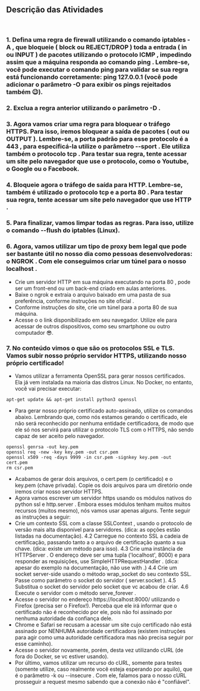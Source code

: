 ## Descrição das Atividades
<br>

### 1. Defina uma regra de firewall utilizando o comando iptables -A , que bloqueie ( block ou REJECT/DROP ) toda a entrada ( in ou INPUT ) de pacotes utilizando o protocolo ICMP , impedindo assim que a máquina responda ao comando ping . Lembre-se, você pode executar o comando ping para validar se sua regra está funcionando corretamente: ping 127.0.0.1 (você pode adicionar o parâmetro -O para exibir os pings rejeitados também 😉).
### 2. Exclua a regra anterior utilizando o parâmetro -D .
### 3. Agora vamos criar uma regra para bloquear o tráfego HTTPS. Para isso, iremos bloquear a saída de pacotes ( out ou OUTPUT ). Lembre-se, a porta padrão para esse protocolo é a 443 , para especificá-la utilize o parâmetro --sport . Ele utiliza também o protocolo tcp . Para testar sua regra, tente acessar um site pelo navegador que use o protocolo, como o Youtube, o Google ou o Facebook.
### 4. Bloqueie agora o tráfego de saída para HTTP. Lembre-se, também é utilizado o protocolo tcp e a porta 80 . Para testar sua regra, tente acessar um site pelo navegador que use HTTP .
### 5. Para finalizar, vamos limpar todas as regras. Para isso, utilize o comando --flush do iptables (Linux).
### 6. Agora, vamos utilizar um tipo de proxy bem legal que pode ser bastante útil no nosso dia como pessoas desenvolvedoras: o NGROK . Com ele conseguimos criar um túnel para o nosso localhost .
* Crie um servidor HTTP em sua máquina executando na porta 80 , pode ser um front-end ou um back-end criado em aulas anteriores.
* Baixe o ngrok e extraia o arquivo baixado em uma pasta de sua preferência, conforme instruções no site oficial .
* Conforme instruções do site, crie um túnel para a porta 80 de sua máquina.
* Acesse o o link disponibilizado em seu navegador. Utilize ele para acessar de outros dispositivos, como seu smartphone ou outro computador 😎.

### 7. No conteúdo vimos o que são os protocolos SSL e TLS. Vamos subir nosso próprio servidor HTTPS, utilizando nosso próprio certificado!
* Vamos utilizar a ferramenta OpenSSL para gerar nossos certificados. Ela já vem instalada na maioria das distros Linux. No Docker, no entanto, você vai precisar executar:
~~~
apt-get update && apt-get install python3 openssl
~~~
* Para gerar nosso próprio certificado auto-assinado, utilize os comandos abaixo. Lembrando que, como nós estamos gerando o certificado, ele não será reconhecido por nenhuma entidade certificadora, de modo que ele só nos servirá para utilizar o protocolo TLS com o HTTPS, não sendo capaz de ser aceito pelo navegador.
~~~
openssl genrsa -out key.pem
openssl req -new -key key.pem -out csr.pem
openssl x509 -req -days 9999 -in csr.pem -signkey key.pem -out cert.pem
rm csr.pem
~~~
* Acabamos de gerar dois arquivos, o cert.pem (o certificado) e o key.pem (chave privada). Copie os dois arquivos para um diretório onde iremos criar nosso servidor HTTPS.
* Agora vamos escrever um servidor https usando os módulos nativos do python ssl e http.server . Embora esses módulos tenham muitos muitos recursos (muitos mesmo), nós vamos usar apenas alguns. Tente seguir as instruções a seguir:
* Crie um contexto SSL com a classe SSLContext , usando o protocolo de versão mais alta disponível para servidores. (dica: as opções estão listadas na documentação). 4.2 Carregue no contexto SSL a cadeia de certificação, passando tanto a o arquivo de certificação quanto a sua chave. (dica: existe um método para isso). 4.3 Crie uma instância de HTTPServer . O endereço deve ser uma tupla ('localhost', 8000) e para responder as requisições, use SimpleHTTPRequestHandler . (dica: apesar do exemplo na documentação, não use with .) 4.4 Crie um socket server-side usando o método wrap_socket do seu contexto SSL. Passe como parâmetro o socket do servidor ( server.socket ). 4.5 Substitua o socket do servidor pelo socket que vc acabou de criar. 4.6 Execute o servidor com o método serve_forever .
* Acesse o servidor no endereço https://localhost:8000/ utilizando o Firefox (precisa ser o Firefox!). Perceba que ele irá informar que o certificado não é reconhecido por ele, pois não foi assinado por nenhuma autoridade da confiança dele.
* Chrome e Safari se recusam a acessar um site cujo certificado não está assinado por NENHUMA autoridade certificadora (existem instruções para agir como uma autoridade certificadora mas não precisa seguir por esse caminho).
* Acesse o servidor novamente, porém, desta vez utilizando cURL (de fora do Docker, se vc estiver usando).
* Por último, vamos utilizar um recurso do cURL, somente para testes (somente utilize, caso realmente você esteja esperando por aquilo), que é o parâmetro -k ou --insecure . Com ele, falamos para o nosso cURL prosseguir a request mesmo sabendo que a conexão não é "confiável".
